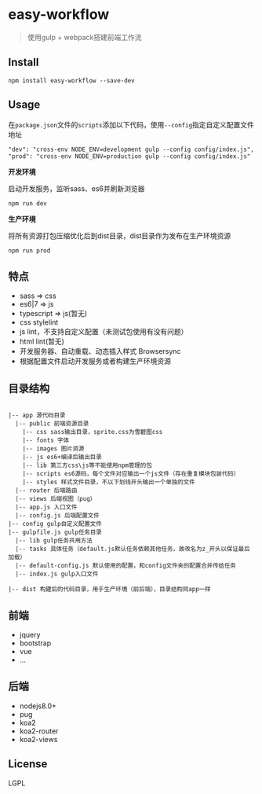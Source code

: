 <!--
 * @Description: In User Settings Edit
 * @Author: your name
 * @Date: 2019-08-30 16:03:24
 * @LastEditTime: 2019-09-20 14:01:08
 * @LastEditors: Please set LastEditors
 -->
 
# easy-workflow
> 使用gulp + webpack搭建前端工作流

## Install
```
npm install easy-workflow --save-dev
```

## Usage

在`package.json`文件的`scripts`添加以下代码，使用`--config`指定自定义配置文件地址
```
"dev": "cross-env NODE_ENV=development gulp --config config/index.js",
"prod": "cross-env NODE_ENV=production gulp --config config/index.js"
```

**开发环境**

<!-- 启动后端服务
```
cd app & npm run dev
``` -->

启动开发服务，监听sass、es6并刷新浏览器

```
npm run dev
```

**生产环境**

将所有资源打包压缩优化后到dist目录，dist目录作为发布在生产环境资源
```
npm run prod
```

## 特点

- sass => css
- es6|7 => js
- typescript => js(暂无)
- css stylelint
- js lint，不支持自定义配置（未测试包使用有没有问题）
- html lint(暂无)
- 开发服务器、自动重载、动态插入样式 Browsersync
- 根据配置文件启动开发服务或者构建生产环境资源

## 目录结构
```

|-- app 源代码目录
  |-- public 前端资源目录
    |-- css sass输出目录，sprite.css为雪碧图css
    |-- fonts 字体
    |-- images 图片资源
    |-- js es6+编译后输出目录
    |-- lib 第三方css\js等不能使用npm管理的包
    |-- scripts es6源码，每个文件对应输出一个js文件（存在重复模块包装代码）
    |-- styles 样式文件目录，不以下划线开头输出一个单独的文件
  |-- router 后端路由
  |-- views 后端视图（pug）
  |-- app.js 入口文件
  |-- config.js 后端配置文件
|-- config gulp自定义配置文件
|-- gulpfile.js gulp任务目录
  |-- lib gulp任务共用方法
  |-- tasks 具体任务（default.js默认任务依赖其他任务，故改名为z_开头以保证最后加载）
  |-- default-config.js 默认使用的配置，和config文件夹的配置合并传给任务
  |-- index.js gulp入口文件

|-- dist 构建后的代码目录，用于生产环境（前后端），目录结构同app一样
```

## 前端
- jquery
- bootstrap
- vue
- ...

## 后端

- nodejs8.0+
- pug
- koa2
- koa2-router
- koa2-views

## License
LGPL